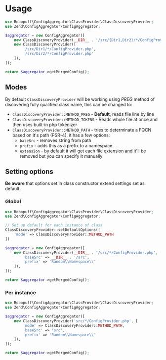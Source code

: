 # Usage

```php
use Robopuff\ConfigAggregator\ClassProvider\ClassDiscoveryProvider;
use Zend\ConfigAggregator\ConfigAggregator;

$aggregator = new ConfigAggregator([
    new ClassDiscoveryProvider(__DIR__ . '/src/{Dir1,Dir2}/*/ConfigProvider.php'),
    new ClassDiscoveryProvider([
        '/src/Dir1/*/ConfigProvider.php',
        '/src/Dir2/*/ConfigProvider.php'
    ]),
]);

return $aggregator->getMergedConfig();
```

## Modes

By default `ClassDiscoveryProvider` will be working using _PREG_ method of discovering fully qualified class name,
this can be changed to:

* `ClassDiscoveryProvider::METHOD_PREG` - **Default**, reads file line by line
* `ClassDiscoveryProvider::METHOD_TOKENS` - Reads whole file at once and then uses built-in php tokenizer
* `ClassDiscoveryProvider::METHOD_PATH` - tries to determinate a FQCN based on it's path (PSR-4), it has a few options:
    * `baseSrc` - removes string from path
    * `prefix` - adds this as a prefix to a namespace
    * `extension` - by default it will get each file extension and it'll be removed but you can specify it manually

## Setting options

**Be aware** that options set in class constructor extend settings set as default.

### Global

```php
use Robopuff\ConfigAggregator\ClassProvider\ClassDiscoveryProvider;
use Zend\ConfigAggregator\ConfigAggregator;

// Set up default for each instance of class
ClassDiscoveryProvider::setDefaultOptions([
    'mode' => ClassDiscoveryProvider::METHOD_PATH
])

$aggregator = new ConfigAggregator([
    new ClassDiscoveryProvider(__DIR__ . '/src/*/ConfigProvider.php', [
        'baseSrc' => __DIR__ . '/src',
        'prefix' => 'Random\\Namespace\\'
    ]),
]);

return $aggregator->getMergedConfig();
```

### Per instance

```php
use Robopuff\ConfigAggregator\ClassProvider\ClassDiscoveryProvider;
use Zend\ConfigAggregator\ConfigAggregator;

$aggregator = new ConfigAggregator([
    new ClassDiscoveryProvider('src/*/ConfigProvider.php', [
        'mode' => ClassDiscoveryProvider::METHOD_PATH,
        'baseSrc' => 'src',
        'prefix' => 'Random\\Namespace\\'
    ]),
]);

return $aggregator->getMergedConfig();
```